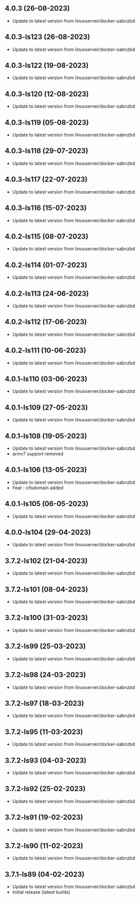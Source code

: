 
## 4.0.3 (26-08-2023)
- Update to latest version from linuxserver/docker-sabnzbd

## 4.0.3-ls123 (26-08-2023)
- Update to latest version from linuxserver/docker-sabnzbd

## 4.0.3-ls122 (19-08-2023)
- Update to latest version from linuxserver/docker-sabnzbd

## 4.0.3-ls120 (12-08-2023)
- Update to latest version from linuxserver/docker-sabnzbd

## 4.0.3-ls119 (05-08-2023)
- Update to latest version from linuxserver/docker-sabnzbd

## 4.0.3-ls118 (29-07-2023)
- Update to latest version from linuxserver/docker-sabnzbd

## 4.0.3-ls117 (22-07-2023)
- Update to latest version from linuxserver/docker-sabnzbd

## 4.0.3-ls116 (15-07-2023)
- Update to latest version from linuxserver/docker-sabnzbd

## 4.0.2-ls115 (08-07-2023)
- Update to latest version from linuxserver/docker-sabnzbd

## 4.0.2-ls114 (01-07-2023)
- Update to latest version from linuxserver/docker-sabnzbd

## 4.0.2-ls113 (24-06-2023)
- Update to latest version from linuxserver/docker-sabnzbd

## 4.0.2-ls112 (17-06-2023)
- Update to latest version from linuxserver/docker-sabnzbd

## 4.0.2-ls111 (10-06-2023)
- Update to latest version from linuxserver/docker-sabnzbd

## 4.0.1-ls110 (03-06-2023)
- Update to latest version from linuxserver/docker-sabnzbd

## 4.0.1-ls109 (27-05-2023)
- Update to latest version from linuxserver/docker-sabnzbd

## 4.0.1-ls108 (19-05-2023)
- Update to latest version from linuxserver/docker-sabnzbd
- armv7 support removed

## 4.0.1-ls106 (13-05-2023)
- Update to latest version from linuxserver/docker-sabnzbd
- Feat : cifsdomain added

## 4.0.1-ls105 (06-05-2023)

- Update to latest version from linuxserver/docker-sabnzbd

## 4.0.0-ls104 (29-04-2023)

- Update to latest version from linuxserver/docker-sabnzbd

## 3.7.2-ls102 (21-04-2023)

- Update to latest version from linuxserver/docker-sabnzbd

## 3.7.2-ls101 (08-04-2023)

- Update to latest version from linuxserver/docker-sabnzbd

## 3.7.2-ls100 (31-03-2023)

- Update to latest version from linuxserver/docker-sabnzbd

## 3.7.2-ls99 (25-03-2023)

- Update to latest version from linuxserver/docker-sabnzbd

## 3.7.2-ls98 (24-03-2023)

- Update to latest version from linuxserver/docker-sabnzbd

## 3.7.2-ls97 (18-03-2023)

- Update to latest version from linuxserver/docker-sabnzbd

## 3.7.2-ls95 (11-03-2023)

- Update to latest version from linuxserver/docker-sabnzbd

## 3.7.2-ls93 (04-03-2023)

- Update to latest version from linuxserver/docker-sabnzbd

## 3.7.2-ls92 (25-02-2023)

- Update to latest version from linuxserver/docker-sabnzbd

## 3.7.2-ls91 (19-02-2023)

- Update to latest version from linuxserver/docker-sabnzbd

## 3.7.2-ls90 (11-02-2023)

- Update to latest version from linuxserver/docker-sabnzbd

## 3.7.1-ls89 (04-02-2023)

- Update to latest version from linuxserver/docker-sabnzbd
- Initial release (latest builds)

